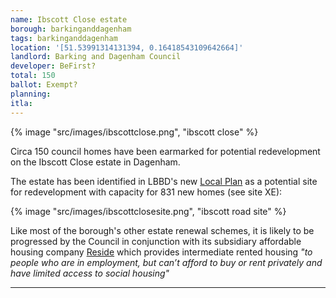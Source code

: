 ```yaml
---
name: Ibscott Close estate 
borough: barkinganddagenham
tags: barkinganddagenham
location: '[51.53991314131394, 0.16418543109642664]'
landlord: Barking and Dagenham Council
developer: BeFirst?
total: 150
ballot: Exempt?
planning:
itla:
---
```

{% image "src/images/ibscottclose.png", "ibscott close" %}

Circa 150 council homes have been earmarked for potential redevelopment on the Ibscott Close estate in Dagenham.

The estate has been identified in LBBD's new [Local Plan](https://www.lbbd.gov.uk/sites/default/files/2024-10/Barking%20and%20Dagenham%20Local%20Plan%202037%20Appendix%202%20Site%20Allocation%20Proformas.pdf) as a potential site for redevelopment with capacity for 831 new homes (see site XE):

{% image "src/images/ibscottclosesite.png", "ibscott road site" %}

Like most of the borough's other estate renewal schemes, it is likely to be progressed by the Council in conjunction with its subsidiary affordable housing company [Reside](https://www.lbbd.gov.uk/affordable-rents-reside-housing) which provides intermediate rented housing _"to people who are in employment, but can’t afford to buy or rent privately and have limited access to social housing"_




---

<!------------THE CODE BELOW RENDERS THE MAP - DO NOT EDIT! ---------------------------->

<div id="map" style="width: 100%; height: 400px;"></div>

<script>
  var map = L.map('map').setView({{ location }}, 13);
  L.tileLayer('https://tile.openstreetmap.org/{z}/{x}/{y}.png', {
  maxZoom: 19,
attribution: '&copy; <a href="http://www.openstreetmap.org/copyright">OpenStreetMap</a>'
}).addTo(map);
var circle = L.circle({{ location }}, {
    color: 'red',
    fillColor: '#f03',
    fillOpacity: 0.5,
    radius: 500
}).addTo(map);
</script>
